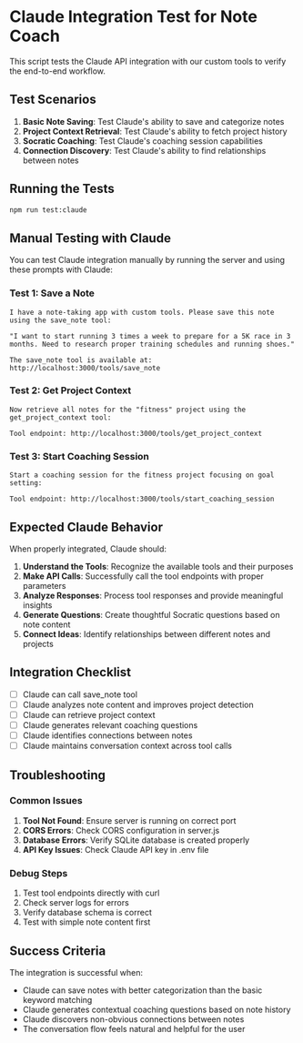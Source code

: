 # Claude Integration Test for Note Coach

This script tests the Claude API integration with our custom tools to verify the end-to-end workflow.

## Test Scenarios

1. **Basic Note Saving**: Test Claude's ability to save and categorize notes
2. **Project Context Retrieval**: Test Claude's ability to fetch project history
3. **Socratic Coaching**: Test Claude's coaching session capabilities
4. **Connection Discovery**: Test Claude's ability to find relationships between notes

## Running the Tests

```bash
npm run test:claude
```

## Manual Testing with Claude

You can test Claude integration manually by running the server and using these prompts with Claude:

### Test 1: Save a Note
```
I have a note-taking app with custom tools. Please save this note using the save_note tool: 

"I want to start running 3 times a week to prepare for a 5K race in 3 months. Need to research proper training schedules and running shoes."

The save_note tool is available at: http://localhost:3000/tools/save_note
```

### Test 2: Get Project Context
```
Now retrieve all notes for the "fitness" project using the get_project_context tool:

Tool endpoint: http://localhost:3000/tools/get_project_context
```

### Test 3: Start Coaching Session
```
Start a coaching session for the fitness project focusing on goal setting:

Tool endpoint: http://localhost:3000/tools/start_coaching_session
```

## Expected Claude Behavior

When properly integrated, Claude should:

1. **Understand the Tools**: Recognize the available tools and their purposes
2. **Make API Calls**: Successfully call the tool endpoints with proper parameters
3. **Analyze Responses**: Process tool responses and provide meaningful insights
4. **Generate Questions**: Create thoughtful Socratic questions based on note content
5. **Connect Ideas**: Identify relationships between different notes and projects

## Integration Checklist

- [ ] Claude can call save_note tool
- [ ] Claude analyzes note content and improves project detection
- [ ] Claude can retrieve project context
- [ ] Claude generates relevant coaching questions
- [ ] Claude identifies connections between notes
- [ ] Claude maintains conversation context across tool calls

## Troubleshooting

### Common Issues

1. **Tool Not Found**: Ensure server is running on correct port
2. **CORS Errors**: Check CORS configuration in server.js
3. **Database Errors**: Verify SQLite database is created properly
4. **API Key Issues**: Check Claude API key in .env file

### Debug Steps

1. Test tool endpoints directly with curl
2. Check server logs for errors
3. Verify database schema is correct
4. Test with simple note content first

## Success Criteria

The integration is successful when:
- Claude can save notes with better categorization than the basic keyword matching
- Claude generates contextual coaching questions based on note history
- Claude discovers non-obvious connections between notes
- The conversation flow feels natural and helpful for the user
